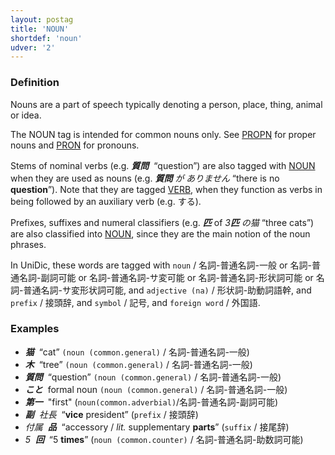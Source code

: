 ```yaml
---
layout: postag
title: 'NOUN'
shortdef: 'noun'
udver: '2'
---
```


### Definition
Nouns are a part of speech typically denoting a person, place, thing, animal or idea.

The NOUN tag is intended for common nouns only. See [PROPN]() for proper nouns and [PRON]() for pronouns.

Stems of nominal verbs (e.g. _<b>質問</b>&nbsp;_ “question”) are also tagged with
[NOUN]() when they are used as nouns (e.g. _<b>質問</b> が ありません_
“there is no <b>question</b>”).
Note that they are tagged [VERB](), when they function as verbs in being followed by an auxiliary verb (e.g. する).

Prefixes, suffixes and numeral classifiers (e.g. _<b>匹</b>_ of _3<b>匹</b> の猫_ “three cats”) are also classified into [NOUN](), since they are the main notion of the noun phrases.

In UniDic, these words are tagged with `noun` / 名詞-普通名詞-一般 or 名詞-普通名詞-副詞可能 or 名詞-普通名詞-サ変可能 or 名詞-普通名詞-形状詞可能 or 名詞-普通名詞-サ変形状詞可能, and `adjective (na)` / 形状詞-助動詞語幹, and `prefix` / 接頭辞, and `symbol` / 記号, and `foreign word` / 外国語.

### Examples

- _<b>猫</b>&nbsp;_ “cat” `(noun (common.general)` / 名詞-普通名詞-一般)
- _<b>木</b>&nbsp;_ “tree” `(noun (common.general)` / 名詞-普通名詞-一般)
- _<b>質問</b>&nbsp;_ “question” `(noun (common.general)` / 名詞-普通名詞-一般)
- _<b>こと</b>&nbsp;_  formal noun `(noun (common.general)` / 名詞-普通名詞-一般)
- _<b>第一</b>&nbsp;_  "first" (`noun(common.adverbial)`/名詞-普通名詞-副詞可能)
- _<b>副</b>&nbsp; 社長&nbsp;_ “<b>vice</b> president” (`prefix` / 接頭辞)
- _付属&nbsp; <b>品</b>&nbsp;_ “accessory / _lit._ supplementary <b>parts</b>” (`suffix` / 接尾辞)
- _5&nbsp; <b>回</b>&nbsp;_ “5 <b>times</b>” (`noun (common.counter)` / 名詞-普通名詞-助数詞可能)
<!-- Interlanguage links updated Čt lis 12 09:42:53 CET 2020 -->
